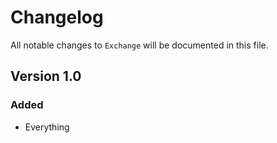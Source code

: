 # Changelog

All notable changes to `Exchange` will be documented in this file.

## Version 1.0

### Added
- Everything
